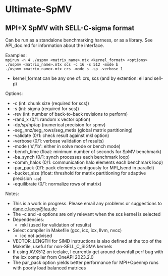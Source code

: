 # Ultimate-SpMV
## MPI+X SpMV with SELL-C-sigma format

Can be run as a standalone benchmarking harness, or as a library. See API_doc.md for information about the interface.

Examples:\
	```mpirun -n 4 ./uspmv <matrix_name>.mtx <kernel_format> <options>```\
	```./uspmv <matrix_name>.mtx scs -c 16 -s 512 -mode b```\
	```./uspmv <matrix_name>.mtx crs -mode s -sp -verbose 1```

- kernel_format can be any one of: crs, scs (and by extention: ell and sell-p)

Options:
- -c (int: chunk size (required for scs))
- -s (int: sigma (required for scs))
- -rev (int: number of back-to-back revisions to perform)
- -rand_x (0/1: random x vector option)
- -dp/sp/hp/ap (numerical precision for spmv)
- -seg_nnz/seg_rows/seg_metis (global matrix partitioning)
- -validate (0/1: check result against mkl option)
- -verbose (0/1: verbose validation of results)
- -mode ('s'/'b': either in solve mode or bench mode)
- -bench_time (float: minimum number of seconds for SpMV benchmark)
- -ba_synch (0/1: synch processes each benchmark loop)
- -comm_halos (0/1: communication halo elements each benchmark loop)
- -par_pack (0/1: pack elements contigously for MPI_Isend in parallel)
- -bucket_size (float: threshold for matrix partitioning for adaptive precision `-ap`)
- -equilibrate (0/1: normalize rows of matrix)
 
 
Notes:
- This is a work in progress. Please email any problems or suggestions to dane.c.lacey@fau.de
- The -c and -s options are only relevant when the scs kernel is selected
- Dependencies:
	- mkl (used for validation of results)
- Select compiler in Makefile (gcc, icc, icx, llvm, nvcc)
	- icc not advised
- VECTOR_LENGTH for SIMD instructions is also defined at the top of the Makefile, useful for non-SELL_C_SIGMA kernels
- If using AVX512 on icelake, I currently get around downfall perf bug with the icx compiler from OneAPI 2023.2.0
- The par_pack option yields better performance for MPI+Openmp runs with poorly load balanced matrices